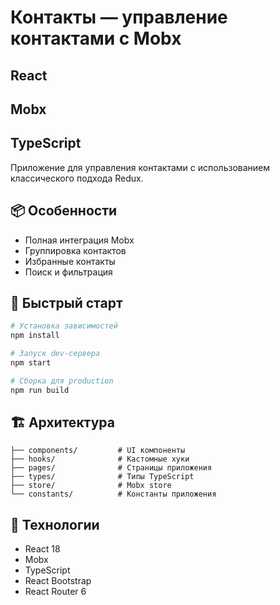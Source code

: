 # Контакты — управление контактами с Mobx

## React

## Mobx

## TypeScript

Приложение для управления контактами с использованием классического подхода Redux.

## 📦 Особенности

- Полная интеграция Mobx
- Группировка контактов
- Избранные контакты
- Поиск и фильтрация

## 🚀 Быстрый старт

```bash
# Установка зависимостей
npm install

# Запуск dev-сервера
npm start

# Сборка для production
npm run build
```

## 🏗️ Архитектура

```
├── components/         # UI компоненты
├── hooks/              # Кастомные хуки
├── pages/              # Страницы приложения
├── types/              # Типы TypeScript
├── store/              # Mobx store
└── constants/          # Константы приложения
```

## 🔧 Технологии

- React 18
- Mobx
- TypeScript
- React Bootstrap
- React Router 6
